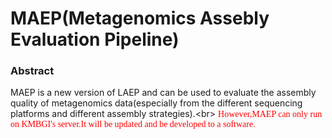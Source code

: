 MAEP(Metagenomics Assebly Evaluation Pipeline)
==============

### Abstract
MAEP is a new version of LAEP and can be used to evaluate the assembly quality of metagenomics 
data(especially from the different sequencing platforms and different assembly strategies).<br\>
<font face="黑体" color=red>However,MAEP can only run on KMBGI's server.It will be updated and be developed to a software.</font>

